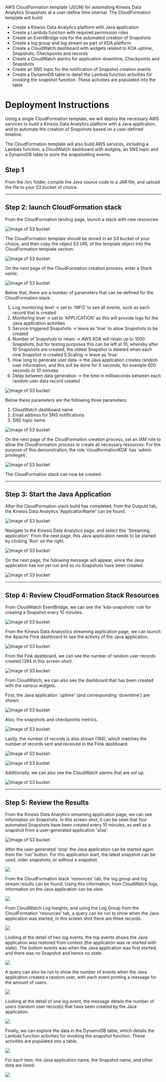 AWS CloudFormation template (JSON) for automating Kinesis Data Analytics Snapshots at a user-define time internal.
The CloudFormation template will build:

- Create a Kinesis Data Analytics platform with Java application
- Create a Lambda function with required permission roles
- Create an EventBridge rule for the automated creation of Snapshots
- Create a log group and log stream as part of KDA platform
- Create a CloudWatch dashboard with widgets related to KDA uptime, Snapshots, Checkpoints and records
- Create a CloudWatch alarms for application downtime, Checkpoints and Snapshots
- Create an SNS topic for the notification of Snapshot creation events
- Create a DynamoDB table to detail the Lambda function activities for invoking the snapshot function. These activities are populated into the table

# Deployment Instructions

Using a single CloudFormation template, we will deploy the necessary AWS services to build a Kinesis Data Analytics platform with a Java application, and to automate the creation of Snapshots based on a user-defined timeline.

The CloudFormation template will also build AWS services, including a Lambda function, a CloudWatch dashboard with widgets, an SNS topic and a DynamoDB table to store the snapshotting events.

## Step 1

From the /src folder, compile the Java source code to a JAR file, and upload the file to your S3 bucket of choice.

------------------------------------------------------------------------------------------------------------------


## Step 2: launch CloudFormation stack

From the CloudFormation landing page, launch a stack with new resources:



![Image of S3 bucket](https://github.com/riskfocus/rfs-kda-snapshot/blob/master/Images/100.png)



The CloudFormation template should be stored in an S3 bucket of your choice, and then copy the object S3 URL of the template object into the CloudFormation template section:



![Image of S3 bucket](https://github.com/riskfocus/rfs-kda-snapshot/blob/master/Images/14.png)



On the next page of the CloudFormation creation process, enter a Stack name:



![Image of S3 bucket](https://github.com/riskfocus/rfs-kda-snapshot/blob/master/Images/1.png)



Below that, there are a number of parameters that can be defined for the CloudFormation stack:

  1. Log monitoring level → set to 'INFO' to see all events, such as each record that is created
  2. Monitoring level → set to 'APPLICATION' as this will provide logs for the Java application activities
  3. Service-triggered Snapshots → leave as 'true' to allow Snapshots to be created
  4. Number of Snapshots to retain → AWS KDA will retain up to 1000 Snapshots, but for testing purposes this can be left at 10, whereby after 10 Snapshots are created, the oldest Snapshot is deleted when each new Snapshot is created
  5.Scaling → leave as 'true'
  6. How long to generate user data → the Java application creates random user information, and this will be done for X seconds, for example 600 seconds or 10 minutes
  7. Delay between data generation → the time in milliseconds between each random user data record created



![Image of S3 bucket](https://github.com/riskfocus/rfs-kda-snapshot/blob/master/Images/2.png)



Below these parameters are the following three parameters:

  1. CloudWatch dashboard name
  2. Email address for SNS notifications
  3. SNS topic name



![Image of S3 bucket](https://github.com/riskfocus/rfs-kda-snapshot/blob/master/Images/3.png)



On the next page of the CloudFormation creation process, set an IAM role to allow the CloudFormation process to create all necessary resources.
For the purpose of this demonstration, the role 'cloudformationKDA' has 'admin privileges'.



![Image of S3 bucket](https://github.com/riskfocus/rfs-kda-snapshot/blob/master/Images/4.png)



The CloudFormation stack can now be created.

--------------------------------------------


## Step 3: Start the Java Application

After the CloudFormation stack build has completed, from the Outputs tab, the Kinesis Data Analytics 'ApplicationName' can be found.



![Image of S3 bucket](https://github.com/riskfocus/rfs-kda-snapshot/blob/master/Images/16.png)



Navigate to the Kinesis Data Analytics page, and select this 'Streaming application'. From the next page, this Java application needs to be started by clicking 'Run' on the right.



![Image of S3 bucket](https://github.com/riskfocus/rfs-kda-snapshot/blob/master/Images/103.png)



On the next page, the following message will appear, since the Java application has not yet run and so no Snapshots have been created.



![Image of S3 bucket](https://github.com/riskfocus/rfs-kda-snapshot/blob/master/Images/5.png)

---------------------------------------------------------------------------------------------


## Step 4: Review CloudFormation Stack Resources

From CloudWatch EventBridge, we can see the 'kda-snapshots' rule for creating a Snapshot every 10 minutes.



![Image of S3 bucket](https://github.com/riskfocus/rfs-kda-snapshot/blob/master/Images/7.png)



From the Kinesis Data Analystics streaming application page, we can launch the Apache Flink dashboard to see the activity of the Java application.



![Image of S3 bucket](https://github.com/riskfocus/rfs-kda-snapshot/blob/master/Images/102.png)




From the Fink dashboard, we can see the number of random user records created (394 in this screen shot).



![Image of S3 bucket](https://github.com/riskfocus/rfs-kda-snapshot/blob/master/Images/106.png)



From CloudWatch, we can also see the dashboard that has been created with the various widgets.

First, the Java application 'uptime' (and corresponding 'downtime') are shown.



![Image of S3 bucket](https://github.com/riskfocus/rfs-kda-snapshot/blob/master/Images/19.png)



Also, the snapshots and checkpoints metrics.



![Image of S3 bucket](https://github.com/riskfocus/rfs-kda-snapshot/blob/master/Images/20.png)



Lastly, the number of records is also shown (194), which matches the number of records sent and received in the Flink dashboard.



![Image of S3 bucket](https://github.com/riskfocus/rfs-kda-snapshot/blob/master/Images/21.png)



![Image of S3 bucket](https://github.com/riskfocus/rfs-kda-snapshot/blob/master/Images/106.png)



Additionally, we can also see the CloudWatch alarms that are set up.



![Image of S3 bucket](https://github.com/riskfocus/rfs-kda-snapshot/blob/master/Images/8.png)


---------------------------------------------------------------------------------------------


## Step 5: Review the Results


From the Kinesis Data Analytics streaming application page, we can see information on Snapshots. In this screen shot, it can be seen that four automated Snapshots have been created every 10 minutes, as well as a snapshot from a user-generated application 'stop'.



![Image of S3 bucket](https://github.com/riskfocus/rfs-kda-snapshot/blob/master/Images/10.png)



After the user-generated 'stop' the Java application can be started again from the 'run' button. For this application start, the latest snapshot can be used, older snapshots, or without a snapshot.



<kbd><img src="https://github.com/riskfocus/rfs-kda-snapshot/blob/master/Images/11.png" /></kbd>



From the CloudFormation stack 'resources' tab, the log group and log stream results can be found. Using this information, from CloudWatch logs, information on the Java application can be view.



<kbd><img src="https://github.com/riskfocus/rfs-kda-snapshot/blob/master/Images/18.png" /></kbd>



From CloudWatch Log Insights, and using the Log Group from the CloudFormation 'resources' tab, a query can be run to show when the Java application was started, in this screen shot there are three records.



<kbd><img src="https://github.com/riskfocus/rfs-kda-snapshot/blob/master/Images/12a.png" /></kbd>



Looking at the detail of two log events, the top events shows the Java application was restored from context (the application was re-started with state). The bottom events was when the Java application was first started, and there was no Snapshot and hence no state.



<kbd><img src="https://github.com/riskfocus/rfs-kda-snapshot/blob/master/Images/104.png" /></kbd>



A query can also be run to show the number of events when the Java application created a random user, with each event printing a message for the amount of users.



<kbd><img src="https://github.com/riskfocus/rfs-kda-snapshot/blob/master/Images/9.png" /></kbd>



Looking at the detail of one log event, the message details the number of users (random user records) that have been created by the Java application.



<kbd><img src="https://github.com/riskfocus/rfs-kda-snapshot/blob/master/Images/105.png" /></kbd>



Finally, we can explore the data in the DynamoDB table, which details the Lambda function activities for invoking the snapshot function. These activities are populated into a table.



<kbd><img src="https://github.com/riskfocus/rfs-kda-snapshot/blob/master/Images/22.png" /></kbd>



For each item, the Java application name, the Snapshot name, and other data are listed.



<kbd><img src="https://github.com/riskfocus/rfs-kda-snapshot/blob/master/Images/23.png" /></kbd>
